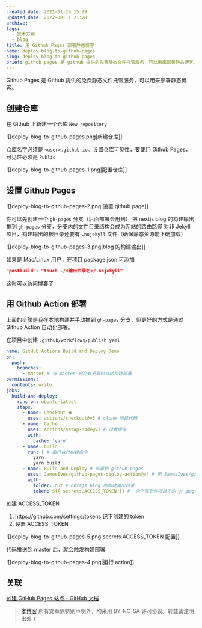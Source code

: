 ```yaml
---
created_date: 2021-01-29 15:29
updated_date: 2022-08-11 21:28
archive:
tags:
  - 技术方案
  - blog
title: 用 Github Pages 部署静态博客
name: deploy-blog-to-github-pages
slug: deploy-blog-to-github-pages
brief: github pages 是 github 提供的免费静态文件托管服务，可以用来部署静态博客。本文介绍用 next.js 生成的静态博客，部署到 github pages 的过程
---
```


Github Pages 是 Github 提供的免费静态文件托管服务，可以用来部署静态博客。

## 创建仓库

在 Github 上新建一个仓库 `New repository`

![[deploy-blog-to-github-pages.png|新建仓库]]

仓库名字必须是 `<user>.github.io`。设置仓库可见性，要使用 Github Pages，可见性必须是 `Public`

![[deploy-blog-to-github-pages-1.png|配置仓库]]

## 设置 Github Pages

![[deploy-blog-to-github-pages-2.png|设置 github page]]

你可以先创建一个 `gh-pages` 分支（后面部署会用到）
把 nextjs blog 的构建输出推到 `gh-pages` 分支，分支内的文件目录结构会成为网站的路由路径
对非 Jekyll 项目，构建输出的根目录还要有 `.nojekyll` 文件（确保静态资源能正确加载）

![[deploy-blog-to-github-pages-3.png|blog 的构建输出]]

如果是 Mac/Linux 用户，在项目 package.json 可添加

```json
"postbuild": "touch ./<输出目录名>/.nojekyll"
```

这时可以访问博客了

## 用 Github Action 部署

上面的步骤是我在本地构建并手动推到 `gh-pages` 分支，但更好的方式是通过 Github Action 自动化部署。

在项目中创建 `.github/workflows/publish.yaml`

```yaml
name: GitHub Actions Build and Deploy Demo
on:
  push:
    branches:
      - master # 当 master 分之有更新时自动构建部署
permissions:
  contents: write
jobs:
  build-and-deploy:
    runs-on: ubuntu-latest
    steps:
      - name: Checkout 🛎️
        uses: actions/checkout@v3 # clone 项目代码
      - name: Cache
        uses: actions/setup-node@v3 # 设置缓存
        with:
          cache: 'yarn'
      - name: build
        run: | # 串行执行构建命令
          yarn
          yarn build
      - name: Build and Deploy # 部署到 github pages
        uses: JamesIves/github-pages-deploy-action@v4 # 用 JamesIves/github-pages-deploy-action 这个 action
        with:
          folder: out # nextjs blog 的构建输出目录
          token: ${{ secrets.ACCESS_TOKEN }} #  为了推到你项目下的 gh-pages 分支，需要你的 github token
```

创建 ACCESS_TOKEN

1. https://github.com/settings/tokens 记下创建的 token
2. 设置 ACCESS_TOKEN

![[deploy-blog-to-github-pages-5.png|secrets.ACCESS_TOKEN 配置]]

代码推送到 master 后，就会触发构建部署

![[deploy-blog-to-github-pages-4.png|运行 action]]

## 关联

[创建 GitHub Pages 站点 - GitHub 文档](https://docs.github.com/zh/pages/getting-started-with-github-pages/creating-a-github-pages-site)

> [本博客](https://marsk6.github.io/) 所有文章除特别声明外，均采用 BY-NC-SA 许可协议。转载请注明出处！
